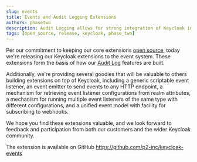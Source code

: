 ```yaml
---
slug: events
title: Events and Audit Logging Extensions
authors: phasetwo
description: Audit Logging allows for strong integration of Keycloak into any enterprise logging system to allow enabling enterprise support for Authentication and Authorization.
tags: [open_source, release, keycloak, phase_two]
---
```


Per our commitment to keeping our core extensions [open source](/docs/introduction/open-source), today we're releasing our Keycloak extensions to the event system. These extensions form the basis of how our [Audit Log](/docs/audit-logs/) features are built.

Additionally, we're providing several goodies that will be valuable to others building extensions on top of Keycloak, including a generic scriptable event listener, an event emitter to send events to any HTTP endpoint, a mechanism for retrieving event listener configurations from realm attributes, a mechanism for running multiple event listeners of the same type with different configurations, and a unified event model with facility for subscribing to webhooks.

We hope you find these extensions valuable, and we look forward to feedback and participation from both our customers and the wider Keycloak community.

The extension is available on GitHub https://github.com/p2-inc/keycloak-events
